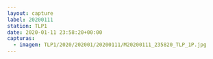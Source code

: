```yaml
---
layout: capture
label: 20200111
station: TLP1
date: 2020-01-11 23:58:20+00:00
capturas:
  - imagem: TLP1/2020/202001/20200111/M20200111_235820_TLP_1P.jpg
---
```

